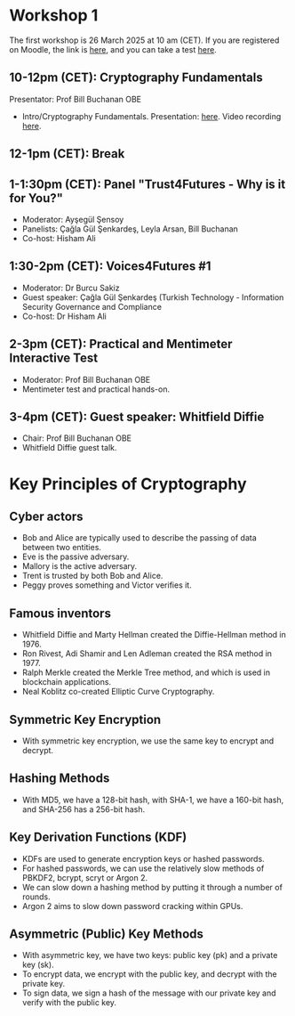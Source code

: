 # Workshop 1

The first workshop is 26 March 2025 at 10 am (CET). If you are registered on Moodle, the link is [here](https://moodlecommunity.napier.ac.uk/course/view.php?id=960), and you can take a test [here](https://moodlecommunity.napier.ac.uk/mod/quiz/view.php?id=52669).

## 10-12pm (CET): Cryptography Fundamentals
Presentator: Prof Bill Buchanan OBE
* Intro/Cryptography Fundamentals. Presentation: [here](https://github.com/billbuchanan/trust4futures/blob/main/workshop_01/workshop_01_cryptography.pdf). Video recording [here](https://www.youtube.com/watch?v=dQqzrf0dh0k).

## 12-1pm (CET): Break

## 1-1:30pm (CET): Panel "Trust4Futures - Why is it for You?"
* Moderator: Ayşegül Şensoy
* Panelists: Çağla Gül Şenkardeş, Leyla Arsan, Bill Buchanan
* Co-host: Hisham Ali
  
## 1:30-2pm (CET): Voices4Futures #1
* Moderator: Dr Burcu Sakiz
* Guest speaker: Çağla Gül Şenkardeş (Turkish Technology - Information Security Governance and Compliance
* Co-host: Dr Hisham Ali

## 2-3pm (CET): Practical and Mentimeter Interactive Test
* Moderator: Prof Bill Buchanan OBE
* Mentimeter test and practical hands-on.

## 3-4pm (CET): Guest speaker: Whitfield Diffie
* Chair: Prof Bill Buchanan OBE
* Whitfield Diffie guest talk.

# Key Principles of Cryptography

## Cyber actors
* Bob and Alice are typically used to describe the passing of data between two entities.
* Eve is the passive adversary.
* Mallory is the active adversary.
* Trent is trusted by both Bob and Alice.
* Peggy proves something and Victor verifies it.

## Famous inventors
* Whitfield Diffie and Marty Hellman created the Diffie-Hellman method in 1976.
* Ron Rivest, Adi Shamir and Len Adleman created the RSA method in 1977.
* Ralph Merkle created the Merkle Tree method, and which is used in blockchain applications.
* Neal Koblitz co-created Elliptic Curve Cryptography.

## Symmetric Key Encryption
* With symmetric key encryption, we use the same key to encrypt and decrypt.

## Hashing Methods
* With MD5, we have a 128-bit hash, with SHA-1, we have a 160-bit hash, and SHA-256 has a 256-bit hash.

## Key Derivation Functions (KDF)
* KDFs are used to generate encryption keys or hashed passwords.
* For hashed passwords, we can use the relatively slow methods of PBKDF2, bcrypt, scryt or Argon 2.
* We can slow down a hashing method by putting it through a number of rounds.
* Argon 2 aims to slow down password cracking within GPUs.

## Asymmetric (Public) Key Methods
* With asymmetric key, we have two keys: public key (pk) and a private key (sk).
* To encrypt data, we encrypt with the public key, and decrypt with the private key.
* To sign data, we sign a hash of the message with our private key and verify with the public key.
